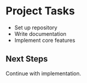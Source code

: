 # Project Tasks

- Set up repository
- Write documentation
- Implement core features

## Next Steps

Continue with implementation.
